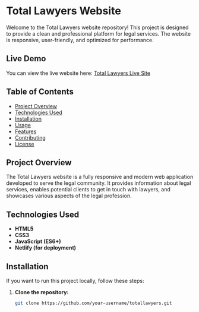 # Total Lawyers Website

Welcome to the Total Lawyers website repository! This project is designed to provide a clean and professional platform for legal services. The website is responsive, user-friendly, and optimized for performance.

## Live Demo

You can view the live website here: [Total Lawyers Live Site](https://totallawyers.netlify.app/)

## Table of Contents

- [Project Overview](#project-overview)
- [Technologies Used](#technologies-used)
- [Installation](#installation)
- [Usage](#usage)
- [Features](#features)
- [Contributing](#contributing)
- [License](#license)

## Project Overview

The Total Lawyers website is a fully responsive and modern web application developed to serve the legal community. It provides information about legal services, enables potential clients to get in touch with lawyers, and showcases various aspects of the legal profession.

## Technologies Used

- **HTML5**
- **CSS3**
- **JavaScript (ES6+)**
- **Netlify (for deployment)**

## Installation

If you want to run this project locally, follow these steps:

1. **Clone the repository:**

   ```bash
   git clone https://github.com/your-username/totallawyers.git
